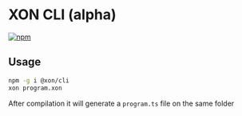 # XON CLI (alpha)

[![npm](https://img.shields.io/npm/v/@xon/cli)](https://www.npmjs.com/package/@xon/cli)

## Usage

```bash
npm -g i @xon/cli
xon program.xon
```

After compilation it will generate a `program.ts` file on the same folder
